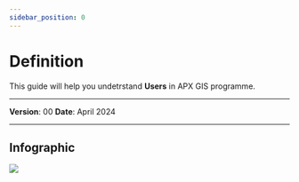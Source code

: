 ```yaml
---
sidebar_position: 0
---
```

# Definition

This guide will help you undetrstand **Users** in APX GIS programme.

------------

**Version**: 00
**Date**: April 2024

------------
## **Infographic**

![](/img/2.Users/UserDefinition.png)